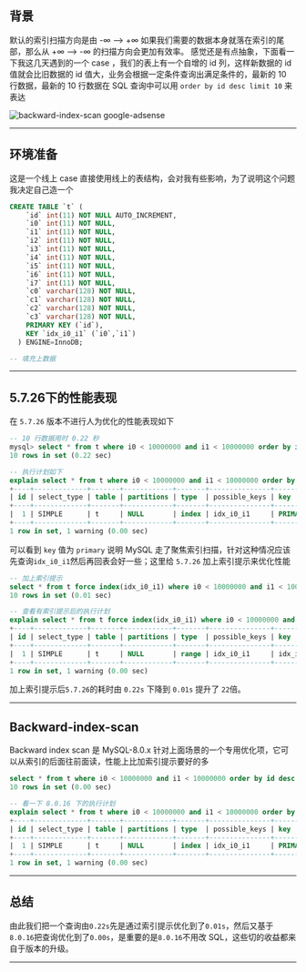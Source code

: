 ## 背景
默认的索引扫描方向是由 -∞ --> +∞  如果我们需要的数据本身就落在索引的尾部，那么从 +∞  --> -∞ 的扫描方向会更加有效率。
感觉还是有点抽象，下面看一下我这几天遇到的一个 case ，我们的表上有一个自增的 id 列，这样新数据的 id 值就会比旧数据的 id 值大，业务会根据一定条件查询出满足条件的，最新的 10 行数据，最新的 10 行数据在 SQL 查询中可以用 `order by id desc limit 10` 来表达

![backward-index-scan](static/2020-26/sqlpy-backward-index-scan.jpg)
google-adsense

---

## 环境准备
这是一个线上 case 直接使用线上的表结构，会对我有些影响，为了说明这个问题我决定自己造一个
```sql
CREATE TABLE `t` (
    `id` int(11) NOT NULL AUTO_INCREMENT,
    `i0` int(11) NOT NULL,
    `i1` int(11) NOT NULL,
    `i2` int(11) NOT NULL,
    `i3` int(11) NOT NULL,
    `i4` int(11) NOT NULL,
    `i5` int(11) NOT NULL,
    `i6` int(11) NOT NULL,
    `i7` int(11) NOT NULL,
    `c0` varchar(128) NOT NULL,
    `c1` varchar(128) NOT NULL,
    `c2` varchar(128) NOT NULL,
    `c3` varchar(128) NOT NULL,
    PRIMARY KEY (`id`),
    KEY `idx_i0_i1` (`i0`,`i1`)
  ) ENGINE=InnoDB;

-- 填充上数据 
```

---


## 5.7.26下的性能表现
在 `5.7.26` 版本不进行人为优化的性能表现如下
```sql
-- 10 行数据用时 0.22 秒
mysql> select * from t where i0 < 10000000 and i1 < 10000000 order by id desc limit 10;
10 rows in set (0.22 sec)

-- 执行计划如下
explain select * from t where i0 < 10000000 and i1 < 10000000 order by id desc limit 10;
+----+-------------+-------+------------+-------+---------------+---------+---------+------+------+----------+-------------+
| id | select_type | table | partitions | type  | possible_keys | key     | key_len | ref  | rows | filtered | Extra       |
+----+-------------+-------+------------+-------+---------------+---------+---------+------+------+----------+-------------+
|  1 | SIMPLE      | t     | NULL       | index | idx_i0_i1     | PRIMARY | 4       | NULL | 1945 |     0.17 | Using where |
+----+-------------+-------+------------+-------+---------------+---------+---------+------+------+----------+-------------+
1 row in set, 1 warning (0.00 sec)
```
可以看到 `key` 值为 `primary` 说明 MySQL 走了聚焦索引扫描，针对这种情况应该先查询`idx_i0_i1`然后再回表会好一些；这里给 `5.7.26` 加上索引提示来优化性能
```sql
-- 加上索引提示 
select * from t force index(idx_i0_i1) where i0 < 10000000 and i1 < 10000000 order by id desc limit 10;
10 rows in set (0.01 sec)

-- 查看有索引提示后的执行计划
explain select * from t force index(idx_i0_i1) where i0 < 10000000 and i1 < 10000000 order by id desc limit 10;
+----+-------------+-------+------------+-------+---------------+-----------+---------+------+------+----------+---------------------------------------+
| id | select_type | table | partitions | type  | possible_keys | key       | key_len | ref  | rows | filtered | Extra                                 |
+----+-------------+-------+------------+-------+---------------+-----------+---------+------+------+----------+---------------------------------------+
|  1 | SIMPLE      | t     | NULL       | range | idx_i0_i1     | idx_i0_i1 | 4       | NULL | 4530 |    33.33 | Using index condition; Using filesort |
+----+-------------+-------+------------+-------+---------------+-----------+---------+------+------+----------+---------------------------------------+
1 row in set, 1 warning (0.00 sec)
```
加上索引提示后`5.7.26`的耗时由 `0.22s` 下降到 `0.01s` 提升了 `22`倍。

---

## Backward-index-scan
Backward index scan 是 MySQL-8.0.x 针对上面场景的一个专用优化项，它可以从索引的后面往前面读，性能上比加索引提示要好的多
```sql
select * from t where i0 < 10000000 and i1 < 10000000 order by id desc limit 10;
10 rows in set (0.00 sec)

-- 看一下 8.0.16 下的执行计划
explain select * from t where i0 < 10000000 and i1 < 10000000 order by id desc limit 10;
+----+-------------+-------+------------+-------+---------------+---------+---------+------+------+----------+----------------------------------+
| id | select_type | table | partitions | type  | possible_keys | key     | key_len | ref  | rows | filtered | Extra                            |
+----+-------------+-------+------------+-------+---------------+---------+---------+------+------+----------+----------------------------------+
|  1 | SIMPLE      | t     | NULL       | index | idx_i0_i1     | PRIMARY | 4       | NULL | 1894 |     0.18 | Using where; Backward index scan |
+----+-------------+-------+------------+-------+---------------+---------+---------+------+------+----------+----------------------------------+
1 row in set, 1 warning (0.00 sec)
```
---

## 总结
由此我们把一个查询由`0.22s`先是通过索引提示优化到了`0.01s`，然后又基于`8.0.16`把查询优化到了`0.00s`，是重要的是`8.0.16`不用改 SQL，这些切的收益都来自于版本的升级。

---



